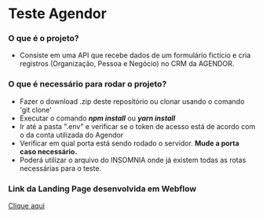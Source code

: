 # Teste Agendor

### O que é o projeto?

- Consiste em uma API que recebe dados de um formulário fictício e cria registros (Organização, Pessoa e Negócio) no CRM da AGENDOR.

### O que é necessário para rodar o projeto?

- Fazer o download .zip deste repositório ou clonar usando o comando 'git clone'
- Executar o comando <b>*npm install*</b> ou <b>*yarn install*</b>
- Ir até a pasta ".env" e verificar se o token de acesso está de acordo com o da conta utilizada do Agendor
- Verificar em qual porta está sendo rodado o servidor. <b>Mude a porta caso necessário.</b>
- Poderá utilizar o arquivo do INSOMNIA onde já existem todas as rotas necessárias para o teste.

### Link da Landing Page desenvolvida em Webflow

<a href="https://desafio-agendor.webflow.io/">Clique aqui</a>
